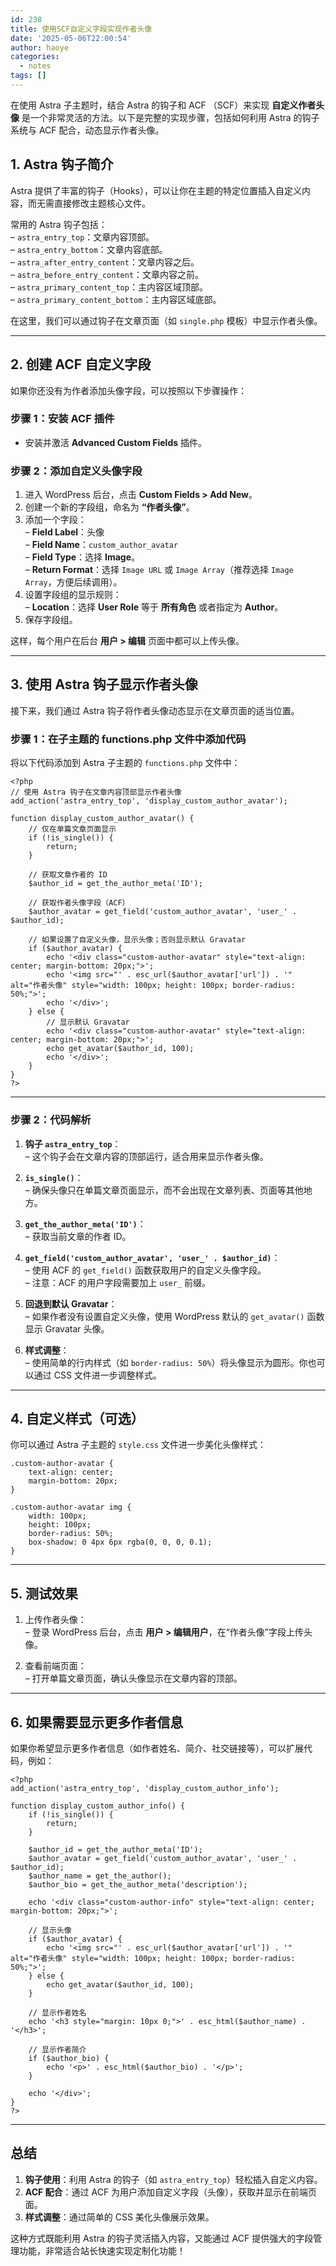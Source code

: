 ```yaml
---
id: 238
title: 使用SCF自定义字段实现作者头像
date: '2025-05-06T22:00:54'
author: haoye
categories:
  - notes
tags: []
---
```


在使用 Astra 子主题时，结合 Astra 的钩子和 ACF （SCF）来实现 **自定义作者头像** 是一个非常灵活的方法。以下是完整的实现步骤，包括如何利用 Astra 的钩子系统与 ACF 配合，动态显示作者头像。

## **1. Astra 钩子简介**

Astra 提供了丰富的钩子（Hooks），可以让你在主题的特定位置插入自定义内容，而无需直接修改主题核心文件。

常用的 Astra 钩子包括：\
– `astra_entry_top`：文章内容顶部。\
– `astra_entry_bottom`：文章内容底部。\
– `astra_after_entry_content`：文章内容之后。\
– `astra_before_entry_content`：文章内容之前。\
– `astra_primary_content_top`：主内容区域顶部。\
– `astra_primary_content_bottom`：主内容区域底部。

在这里，我们可以通过钩子在文章页面（如 `single.php` 模板）中显示作者头像。

***

## **2. 创建 ACF 自定义字段**

如果你还没有为作者添加头像字段，可以按照以下步骤操作：

### **步骤 1：安装 ACF 插件**

- 安装并激活 **Advanced Custom Fields** 插件。

### **步骤 2：添加自定义头像字段**

1. 进入 WordPress 后台，点击 **Custom Fields > Add New**。
2. 创建一个新的字段组，命名为 **“作者头像”**。
3. 添加一个字段：\
   – **Field Label**：头像\
   – **Field Name**：`custom_author_avatar`\
   – **Field Type**：选择 **Image**。\
   – **Return Format**：选择 `Image URL` 或 `Image Array`（推荐选择 `Image Array`，方便后续调用）。
4. 设置字段组的显示规则：\
   – **Location**：选择 **User Role** 等于 **所有角色** 或者指定为 **Author**。
5. 保存字段组。

这样，每个用户在后台 **用户 > 编辑** 页面中都可以上传头像。

***

## **3. 使用 Astra 钩子显示作者头像**

接下来，我们通过 Astra 钩子将作者头像动态显示在文章页面的适当位置。

### **步骤 1：在子主题的 functions.php 文件中添加代码**

将以下代码添加到 Astra 子主题的 `functions.php` 文件中：

```
<?php
// 使用 Astra 钩子在文章内容顶部显示作者头像
add_action('astra_entry_top', 'display_custom_author_avatar');

function display_custom_author_avatar() {
    // 仅在单篇文章页面显示
    if (!is_single()) {
        return;
    }

    // 获取文章作者的 ID
    $author_id = get_the_author_meta('ID');

    // 获取作者头像字段（ACF）
    $author_avatar = get_field('custom_author_avatar', 'user_' . $author_id);

    // 如果设置了自定义头像，显示头像；否则显示默认 Gravatar
    if ($author_avatar) {
        echo '<div class="custom-author-avatar" style="text-align: center; margin-bottom: 20px;">';
        echo '<img src="' . esc_url($author_avatar['url']) . '" alt="作者头像" style="width: 100px; height: 100px; border-radius: 50%;">';
        echo '</div>';
    } else {
        // 显示默认 Gravatar
        echo '<div class="custom-author-avatar" style="text-align: center; margin-bottom: 20px;">';
        echo get_avatar($author_id, 100);
        echo '</div>';
    }
}
?>
```

***

### **步骤 2：代码解析**

1. **钩子 `astra_entry_top`**：\
   – 这个钩子会在文章内容的顶部运行，适合用来显示作者头像。

2. **`is_single()`**：\
   – 确保头像只在单篇文章页面显示，而不会出现在文章列表、页面等其他地方。

3. **`get_the_author_meta('ID')`**：\
   – 获取当前文章的作者 ID。

4. **`get_field('custom_author_avatar', 'user_' . $author_id)`**：\
   – 使用 ACF 的 `get_field()` 函数获取用户的自定义头像字段。\
   – 注意：ACF 的用户字段需要加上 `user_` 前缀。

5. **回退到默认 Gravatar**：\
   – 如果作者没有设置自定义头像，使用 WordPress 默认的 `get_avatar()` 函数显示 Gravatar 头像。

6. **样式调整**：\
   – 使用简单的行内样式（如 `border-radius: 50%`）将头像显示为圆形。你也可以通过 CSS 文件进一步调整样式。

***

## **4. 自定义样式（可选）**

你可以通过 Astra 子主题的 `style.css` 文件进一步美化头像样式：

```
.custom-author-avatar {
    text-align: center;
    margin-bottom: 20px;
}

.custom-author-avatar img {
    width: 100px;
    height: 100px;
    border-radius: 50%;
    box-shadow: 0 4px 6px rgba(0, 0, 0, 0.1);
}
```

***

## **5. 测试效果**

1. 上传作者头像：\
   – 登录 WordPress 后台，点击 **用户 > 编辑用户**，在“作者头像”字段上传头像。

2. 查看前端页面：\
   – 打开单篇文章页面，确认头像显示在文章内容的顶部。

***

## **6. 如果需要显示更多作者信息**

如果你希望显示更多作者信息（如作者姓名、简介、社交链接等），可以扩展代码，例如：

```
<?php
add_action('astra_entry_top', 'display_custom_author_info');

function display_custom_author_info() {
    if (!is_single()) {
        return;
    }

    $author_id = get_the_author_meta('ID');
    $author_avatar = get_field('custom_author_avatar', 'user_' . $author_id);
    $author_name = get_the_author();
    $author_bio = get_the_author_meta('description');

    echo '<div class="custom-author-info" style="text-align: center; margin-bottom: 20px;">';

    // 显示头像
    if ($author_avatar) {
        echo '<img src="' . esc_url($author_avatar['url']) . '" alt="作者头像" style="width: 100px; height: 100px; border-radius: 50%;">';
    } else {
        echo get_avatar($author_id, 100);
    }

    // 显示作者姓名
    echo '<h3 style="margin: 10px 0;">' . esc_html($author_name) . '</h3>';

    // 显示作者简介
    if ($author_bio) {
        echo '<p>' . esc_html($author_bio) . '</p>';
    }

    echo '</div>';
}
?>
```

***

## **总结**

1. **钩子使用**：利用 Astra 的钩子（如 `astra_entry_top`）轻松插入自定义内容。
2. **ACF 配合**：通过 ACF 为用户添加自定义字段（头像），获取并显示在前端页面。
3. **样式调整**：通过简单的 CSS 美化头像展示效果。

这种方式既能利用 Astra 的钩子灵活插入内容，又能通过 ACF 提供强大的字段管理功能，非常适合站长快速实现定制化功能！
